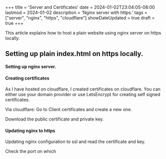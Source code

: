 +++
title = 'Server and Certificates'
date = 2024-01-02T23:04:05-08:00
lastmod = 2024-01-02
description = 'Nginx server with https.'
tags = ["server", "nginx", "https", "cloudflare"]
showDateUpdated = true
draft = true
+++

This article explains how to host a plain website using nginx server on https locally.

## Setting up plain index.html on https locally.

#### Setting up nginx server.

#### Creating certificates

As I have hosted on cloudflare, I created certificates on cloudflare. You can either use your domain provider or use LetsEncrypt for creating self signed certificates.

Via cloudflare: Go to Client certificates and create a new one.

Download the public certificate and private key.

#### Updating nginx to https

Updating nginx configuration to ssl and read the certificate and key.


Check the port on which 
